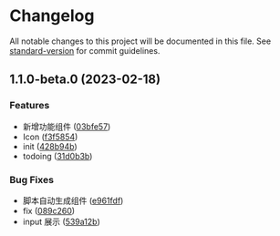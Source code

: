# Changelog

All notable changes to this project will be documented in this file. See [standard-version](https://github.com/conventional-changelog/standard-version) for commit guidelines.

## 1.1.0-beta.0 (2023-02-18)


### Features

* 新增功能组件 ([03bfe57](https://github.com/shilele1998/management-platform-base-component/commit/03bfe575590f7e7993bbd00ccc2c920915a5790a))
* Icon ([f3f5854](https://github.com/shilele1998/management-platform-base-component/commit/f3f58549ec3791e00512e901244e44978ba79b98))
* init ([428b94b](https://github.com/shilele1998/management-platform-base-component/commit/428b94ba7cdfc0ae85ea9824209fbd80bccc34f9))
* todoing ([31d0b3b](https://github.com/shilele1998/management-platform-base-component/commit/31d0b3bf5616b63feb07a9119a4d36bd6be373cf))


### Bug Fixes

* 脚本自动生成组件 ([e961fdf](https://github.com/shilele1998/management-platform-base-component/commit/e961fdf59a050d35839810f08c3b0d3b95c94cb1))
* fix ([089c260](https://github.com/shilele1998/management-platform-base-component/commit/089c26002cea7d914077136de094582b611e26cb))
* input 展示 ([539a12b](https://github.com/shilele1998/management-platform-base-component/commit/539a12b18a11042b271a116349da5586017233a4))

